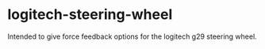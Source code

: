 # logitech-steering-wheel

Intended to give force feedback options for the logitech g29 steering wheel.
